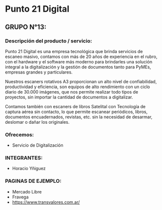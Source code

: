 # Punto 21 Digital 

## GRUPO N°13:
  
### Descripción del producto / servicio:

Punto 21 Digital es una empresa tecnológica que brinda servicios de escaneo masivo, contamos con más de 20 años de experiencia en el rubro, con el hardware y el software más moderno para brindarles una solución integral a la digitalización y la gestión de documentos tanto para PyMEs, empresas grandes y particulares.

Nuestros escaners rotativos A3 proporcionan un alto nivel de confiabilidad, productividad y eficiencia, son equipos de alto rendimiento con un ciclo diario de 30.000 imágenes, que nos permite realizar todo tipos de proyectos, sin importar la cantidad de documentos a digitalizar.

Contamos también con escaners de libros Satelital con Tecnología de captura aérea sin contacto, lo que permite escanear periódicos, libros, documentos encuadernados, revistas, etc. sin la necesidad de desarmar, deslomar o dañar los originales.



### Ofrecemos:
* Servicio de Digitalización

### INTEGRANTES:
* Horacio Yñiguez 


### PAGINAS DE EJEMPLO:
* Mercado Libre
* Fravega 
* https://www.transvalores.com.ar/
